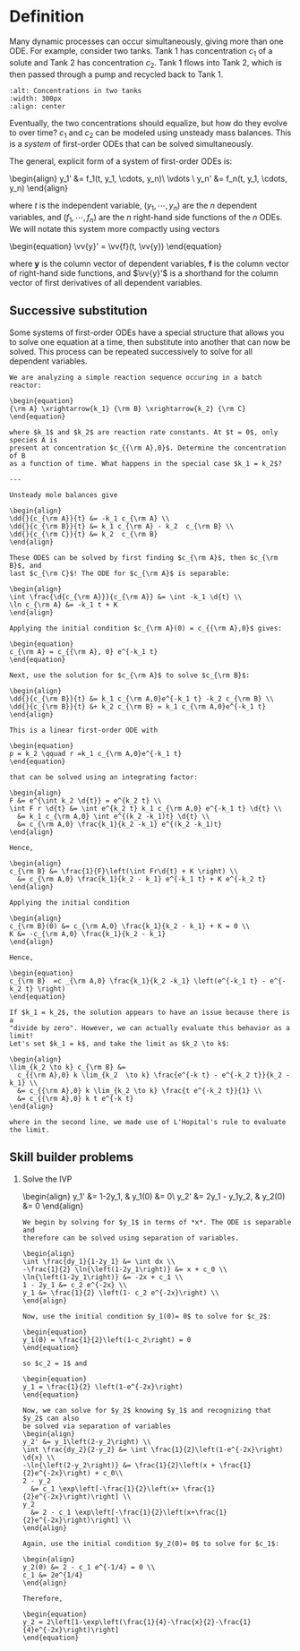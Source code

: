 # Definition

Many dynamic processes can occur simultaneously, giving more than one ODE.
For example, consider two tanks. Tank 1 has concentration $c_1$ of a solute and
Tank 2 has concentration $c_2$. Tank 1 flows into Tank 2, which is then passed
through a pump and recycled back to Tank 1.

```{image} ./_images/tank-system.jpg
:alt: Concentrations in two tanks
:width: 300px
:align: center
```

Eventually, the two concentrations should equalize, but how do they evolve to
over time? $c_1$ and $c_2$ can be modeled using unsteady mass balances. This
is a *system* of first-order ODEs that can be solved simultaneously.

The general, explicit form of a system of first-order ODEs is:

\begin{align}
y_1' &= f_1(t, y_1, \cdots, y_n)\\
\vdots \\
y_n' &= f_n(t, y_1, \cdots, y_n)
\end{align}

where *t* is the independent variable, $(y_1, \cdots, y_n)$ are the *n*
dependent variables, and $(f_1, \cdots, f_n)$ are the *n* right-hand side
functions of the *n* ODEs. We will notate this system more compactly using
vectors

\begin{equation}
\vv{y}' = \vv{f}(t, \vv{y})
\end{equation}

where **y** is the column vector of dependent variables, **f** is the column
vector of right-hand side functions, and $\vv{y}'$ is a shorthand for the
column vector of first derivatives of all dependent variables.

## Successive substitution

Some systems of first-order ODEs have a special structure that allows you to
solve one equation at a time, then substitute into another that can now be
solved. This process can be repeated successively to solve for all dependent
variables.

```{example} Reaction network
We are analyzing a simple reaction sequence occuring in a batch reactor:

\begin{equation}
{\rm A} \xrightarrow{k_1} {\rm B} \xrightarrow{k_2} {\rm C}
\end{equation}

where $k_1$ and $k_2$ are reaction rate constants. At $t = 0$, only species A is
present at concentration $c_{{\rm A},0}$. Determine the concentration of B
as a function of time. What happens in the special case $k_1 = k_2$?

---

Unsteady mole balances give

\begin{align}
\dd{}{c_{\rm A}}{t} &= -k_1 c_{\rm A} \\
\dd{}{c_{\rm B}}{t} &= k_1 c_{\rm A} - k_2  c_{\rm B} \\
\dd{}{c_{\rm C}}{t} &= k_2  c_{\rm B}
\end{align}

These ODES can be solved by first finding $c_{\rm A}$, then $c_{\rm B}$, and
last $c_{\rm C}$! The ODE for $c_{\rm A}$ is separable:

\begin{align}
\int \frac{\d{c_{\rm A}}}{c_{\rm A}} &= \int -k_1 \d{t} \\
\ln c_{\rm A} &= -k_1 t + K
\end{align}

Applying the initial condition $c_{\rm A}(0) = c_{{\rm A},0}$ gives:

\begin{equation}
c_{\rm A} = c_{{\rm A}, 0} e^{-k_1 t}
\end{equation}

Next, use the solution for $c_{\rm A}$ to solve $c_{\rm B}$:

\begin{align}
\dd{}{c_{\rm B}}{t} &= k_1 c_{\rm A,0}e^{-k_1 t} -k_2 c_{\rm B} \\
\dd{}{c_{\rm B}}{t} &+ k_2 c_{\rm B} = k_1 c_{\rm A,0}e^{-k_1 t}
\end{align}

This is a linear first-order ODE with

\begin{equation}
p = k_2 \qquad r =k_1 c_{\rm A,0}e^{-k_1 t}
\end{equation}

that can be solved using an integrating factor:

\begin{align}
F &= e^{\int k_2 \d{t}} = e^{k_2 t} \\
\int F r \d{t} &= \int e^{k_2 t} k_1 c_{\rm A,0} e^{-k_1 t} \d{t} \\
  &= k_1 c_{\rm A,0} \int e^{(k_2 -k_1)t} \d{t} \\
  &= c_{\rm A,0} \frac{k_1}{k_2 -k_1} e^{(k_2 -k_1)t}
\end{align}

Hence,

\begin{align}
c_{\rm B} &= \frac{1}{F}\left(\int Fr\d{t} + K \right) \\
  &= c_{\rm A,0} \frac{k_1}{k_2 - k_1} e^{-k_1 t} + K e^{-k_2 t}
\end{align}

Applying the initial condition

\begin{align}
c_{\rm B}(0) &= c_{\rm A,0} \frac{k_1}{k_2 - k_1} + K = 0 \\
K &= -c_{\rm A,0} \frac{k_1}{k_2 - k_1}
\end{align}

Hence,

\begin{equation}
c_{\rm B}  =c _{\rm A,0} \frac{k_1}{k_2 -k_1} \left(e^{-k_1 t} - e^{-k_2 t} \right)
\end{equation}

If $k_1 = k_2$, the solution appears to have an issue because there is a
"divide by zero". However, we can actually evaluate this behavior as a limit!
Let's set $k_1 = k$, and take the limit as $k_2 \to k$:

\begin{align}
\lim_{k_2 \to k} c_{\rm B} &=
  c_{{\rm A},0} k \lim_{k_2  \to k} \frac{e^{-k t} - e^{-k_2 t}}{k_2 -k_1} \\
  &= c_{{\rm A},0} k \lim_{k_2 \to k} \frac{t e^{-k_2 t}}{1} \\
  &= c_{{\rm A},0} k t e^{-k t}
\end{align}

where in the second line, we made use of L'Hopital's rule to evaluate the limit.
```

## Skill builder problems

1. Solve the IVP

   \begin{align}
   y_1' &= 1-2y_1, & y_1(0) &= 0\\
   y_2' &= 2y_1 - y_1y_2, & y_2(0) &= 0
   \end{align}

   ```{solution}
   We begin by solving for $y_1$ in terms of *x*. The ODE is separable and
   therefore can be solved using separation of variables.

   \begin{align}
   \int \frac{dy_1}{1-2y_1} &= \int dx \\
   -\frac{1}{2} \ln{\left(1-2y_1\right)} &= x + c_0 \\
   \ln{\left(1-2y_1\right)} &= -2x + c_1 \\
   1 - 2y_1 &= c_2 e^{-2x} \\
   y_1 &= \frac{1}{2} \left(1- c_2 e^{-2x}\right) \\
   \end{align}

   Now, use the initial condition $y_1(0)= 0$ to solve for $c_2$:

   \begin{equation}
   y_1(0) = \frac{1}{2}\left(1-c_2\right) = 0
   \end{equation}

   so $c_2 = 1$ and

   \begin{equation}
   y_1 = \frac{1}{2} \left(1-e^{-2x}\right)
   \end{equation}

   Now, we can solve for $y_2$ knowing $y_1$ and recognizing that $y_2$ can also
   be solved via separation of variables
   \begin{align}
   y_2' &= y_1\left(2-y_2\right) \\
   \int \frac{dy_2}{2-y_2} &= \int \frac{1}{2}\left(1-e^{-2x}\right) \d{x} \\
   -\ln{\left(2-y_2\right)} &= \frac{1}{2}\left(x + \frac{1}{2}e^{-2x}\right) + c_0\\
   2 - y_2
     &= c_1 \exp\left[-\frac{1}{2}\left(x+ \frac{1}{2}e^{-2x}\right)\right] \\
   y_2
     &= 2 - c_1 \exp\left[-\frac{1}{2}\left(x+\frac{1}{2}e^{-2x}\right)\right] \\
   \end{align}

   Again, use the initial condition $y_2(0)= 0$ to solve for $c_1$:

   \begin{align}
   y_2(0) &= 2 - c_1 e^{-1/4} = 0 \\
   c_1 &= 2e^{1/4}
   \end{align}

   Therefore,

   \begin{equation}
   y_2 = 2\left[1-\exp\left(\frac{1}{4}-\frac{x}{2}-\frac{1}{4}e^{-2x}\right)\right]
   \end{equation}
   ```
